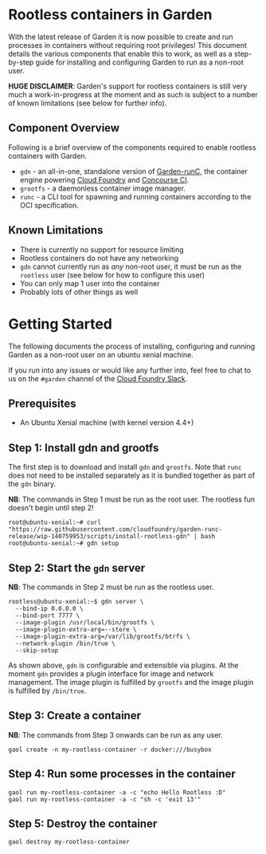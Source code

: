# Rootless containers in Garden

With the latest release of Garden it is now possible to create and run processes
in containers without requiring root privileges! This document details the various
components that enable this to work, as well as a step-by-step guide for installing
and configuring Garden to run as a non-root user.

**HUGE DISCLAIMER**: Garden's support for rootless containers is still very much 
a work-in-progress at the moment and as such is subject to a number of known
limitations (see below for further info).

## Component Overview

Following is a brief overview of the components required to enable rootless containers
with Garden.

* `gdn` - an all-in-one, standalone version of [Garden-runC](https://github.com/cloudfoundry/garden-runc-release),
the container engine powering [Cloud Foundry](https://www.cloudfoundry.org/) and [Concourse CI](http://concourse.ci/).
* `grootfs` - a daemonless container image manager.
* `runc` - a CLI tool for spawning and running containers according to the OCI specification.

## Known Limitations

* There is currently no support for resource limiting
* Rootless containers do not have any networking
* `gdn` cannot currently run as _any_ non-root user, it must be run as the `rootless` user (see below for how to configure this user)
* You can only map 1 user into the container
* Probably lots of other things as well


# Getting Started

The following documents the process of installing, configuring and running Garden
as a non-root user on an ubuntu xenial machine.

If you run into any issues or would like any further into, feel free to chat to us on the
`#garden` channel of the [Cloud Foundry Slack](http://slack.cloudfoundry.org/).

## Prerequisites

* An Ubuntu Xenial machine (with kernel version 4.4+)

## Step 1: Install gdn and grootfs

The first step is to download and install `gdn` and `grootfs`. Note that `runc`
does not need to be installed separately as it is bundled together as part of the
`gdn` binary.

**NB**: The commands in Step 1 must be run as the root user. The rootless fun doesn't begin until step 2!

```
root@ubuntu-xenial:~# curl "https://raw.githubusercontent.com/cloudfoundry/garden-runc-release/wip-140759953/scripts/install-rootless-gdn" | bash
root@ubuntu-xenial:~# gdn setup
```

## Step 2: Start the `gdn` server

**NB**: The commands in Step 2 must be run as the rootless user.

```
rootless@ubuntu-xenial:~$ gdn server \
  --bind-ip 0.0.0.0 \
  --bind-port 7777 \
  --image-plugin /usr/local/bin/grootfs \
  --image-plugin-extra-arg=--store \
  --image-plugin-extra-arg=/var/lib/grootfs/btrfs \
  --network-plugin /bin/true \
  --skip-setup
```

As shown above, `gdn` is configurable and extensible via plugins. At the moment `gdn` provides
a plugin interface for image and network management. The image plugin is fulfilled by `grootfs` and
the image plugin is fulfilled by `/bin/true`.

## Step 3: Create a container

**NB**: The commands from Step 3 onwards can be run as any user.

```
gaol create -n my-rootless-container -r docker:///busybox
```

## Step 4: Run some processes in the container

```
gaol run my-rootless-container -a -c "echo Hello Rootless :D"
gaol run my-rootless-container -a -c "sh -c 'exit 13'"
```

## Step 5: Destroy the container

```
gaol destroy my-rootless-container
```
